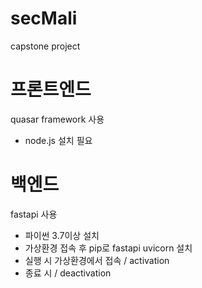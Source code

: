 # secMali
capstone project

# 프론트엔드
quasar framework 사용
- node.js 설치 필요

# 백엔드
fastapi 사용
- 파이썬 3.7이상 설치
- 가상환경 접속 후 pip로 fastapi uvicorn 설치
- 실행 시 가상환경에서 접속 / activation
- 종료 시 / deactivation
